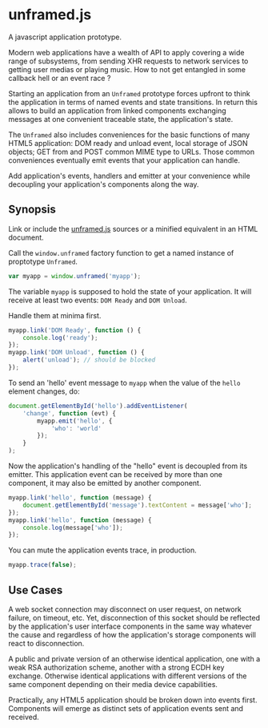 unframed.js
===
A javascript application prototype.

Modern web applications have a wealth of API to apply covering a wide range of subsystems, from sending XHR requests to network services to getting user medias or playing music. How to not get entangled in some callback hell or an event race ?

Starting an application from an `Unframed` prototype forces upfront to think the application in terms of named events and state transitions. In return this allows to build an application from linked components exchanging messages at one convenient traceable state, the application's state.

The `Unframed` also includes conveniences for the basic functions of many HTML5 application: DOM ready and unload event, local storage of JSON objects; GET from and POST common MIME type to URLs. Those common conveniences eventually emit events that your application can handle.

Add application's events, handlers and emitter at your convenience while decoupling your application's components along the way.

Synopsis
---
Link or include the [unframed.js](https://github.com/laurentszyster/unframed.js/unframed.js) sources or a minified equivalent in an HTML document.

Call the `window.unframed` factory function to get a named instance of proptotype `Unframed`.
```javascript
var myapp = window.unframed('myapp');
```

The variable `myapp` is supposed to hold the state of your application. It will receive at least two events: `DOM Ready` and `DOM Unload`. 

Handle them at minima first.
```javascript
myapp.link('DOM Ready', function () {
    console.log('ready');
});
myapp.link('DOM Unload', function () {
    alert('unload'); // should be blocked
});
```

To send an 'hello' event message to `myapp` when the value of the `hello` element changes, do:
```javascript
document.getElementById('hello').addEventListener(
    'change', function (evt) {
        myapp.emit('hello', {
            'who': 'world'
        });
    }
);
```

Now the application's handling of the "hello" event is decoupled from its emitter. This application event can be received by more than one component, it may also be emitted by another component.
```javascript
myapp.link('hello', function (message) {
    document.getElementById('message').textContent = message['who'];
});
myapp.link('hello', function (message) {
    console.log(message['who']);
});
```

You can mute the application events trace, in production.
```javascript
myapp.trace(false);
```

Use Cases
---
A web socket connection may disconnect on user request, on network failure, on timeout, etc. Yet, disconnection of this socket should be reflected by the application's user interface components in the same way whatever the cause and regardless of how the application's storage components will react to disconnection.

A public and private version of an otherwise identical application, one with a weak RSA authorization scheme, another with a strong ECDH key exchange. Otherwise identical applications with different versions of the same component depending on their media device capabilities.

Practically, any HTML5 application should be broken down into events first. Components will emerge as distinct sets of application events sent and received.